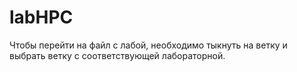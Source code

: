 # labHPC
Чтобы перейти на файл с лабой, необходимо тыкнуть на ветку и выбрать ветку с соответствующей лабораторной.
